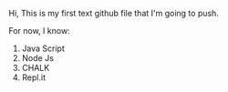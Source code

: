 Hi, This is my first text github file that I'm going to push.

For now, I know:
1. Java Script
1. Node Js
1. CHALK
1. Repl.it